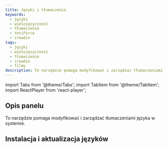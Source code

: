 ```yaml
---
title: Języki i tłumaczenia
keywords:
  - języki
  - wielojęzyczność
  - tłumaczenia
  - YetiForce
  - crowdin
tags:
  - języki
  - wielojęzyczność
  - tłumaczenie
  - crowdin
  - filmy
description: To narzędzie pomaga modyfikować i zarządzać tłumaczeniami języka w systemie.
---
```


import Tabs from '@theme/Tabs';
import TabItem from '@theme/TabItem';
import ReactPlayer from 'react-player';

## Opis panelu

To narzędzie pomaga modyfikować i zarządzać tłumaczeniami języka w systemie.

## Instalacja i aktualizacja języków

<Tabs groupId="Language installation and update">
	<TabItem value="youtube" label="🎬 YouTube">
		<ReactPlayer
			url="https://www.youtube.com/watch?v=55xh8UaLp7I&list=PLX0lktP3Kukg_Da-TaEBys-aON68Yy2vh"
			width="100%"
			height="500px"
			controls={true}
		/>
	</TabItem>
	<TabItem value="yetiforce" label="🎥 YetiForce TV">
		<ReactPlayer url="/video/language-installation-update.mp4" width="100%" height="500px" controls={true} />
	</TabItem>
</Tabs>
